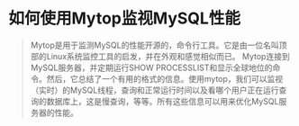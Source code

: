 # 如何使用Mytop监视MySQL性能

> Mytop是用于监测MySQL的性能开源的，命令行工具。它是由一位名叫顶部的Linux系统监控工具的启发，并在外观和感觉相似而已。 Mytop连接到MySQL服务器，并定期运行SHOW PROCESSLIST和显示全球地位的命令。然后，它总结了一个有用的格式的信息。使用mytop，我们可以监视（实时）的MySQL线程，查询和正常运行时间以及看哪个用户正在运行查询的数据库上，这是慢查询，等等。所有这些信息可以用来优化MySQL服务器的性能。

